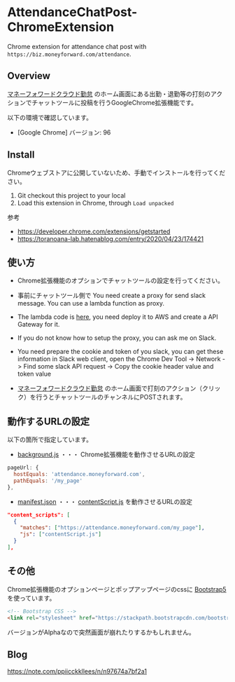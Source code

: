 # AttendanceChatPost-ChromeExtension
Chrome extension for attendance chat post with `https://biz.moneyforward.com/attendance`.


## Overview
[マネーフォワードクラウド勤怠](https://biz.moneyforward.com/attendance) のホーム画面にある出勤・退勤等の打刻のアクションでチャットツールに投稿を行うGoogleChrome拡張機能です。

以下の環境で確認しています。
- [Google Chrome] バージョン: 96


## Install
Chromeウェブストアに公開していないため、手動でインストールを行ってください。

1. Git checkout this project to your local
2. Load this extension in Chrome, through `Load unpacked`

参考
- https://developer.chrome.com/extensions/getstarted
- https://toranoana-lab.hatenablog.com/entry/2020/04/23/174421


## 使い方
- Chrome拡張機能のオプションでチャットツールの設定を行ってください。
- 事前にチャットツール側で You need create a proxy for send slack message. You can use a lambda function as proxy.
- The lambda code is [here](https://github.com/jiangzhuo/AttendanceChatPost-ChromeExtension/tree/master/proxy), you need deploy it to AWS and create a API Gateway for it.
- If you do not know how to setup the proxy, you can ask me on Slack.
- You need prepare the cookie and token of you slack, you can get these information in Slack web client, open the Chrome Dev Tool -> Network -> Find some slack API request -> Copy the cookie header value and token value

- [マネーフォワードクラウド勤怠](https://biz.moneyforward.com/attendance) のホーム画面で打刻のアクション（クリック）を行うとチャットツールのチャンネルにPOSTされます。


## 動作するURLの設定
以下の箇所で指定しています。
- [background.js](https://github.com/sakasa/AttendanceChatPost-ChromeExtension/blob/master/attendance-ext/background.js) ・・・ Chrome拡張機能を動作させるURLの設定
```javascript
pageUrl: {
  hostEquals: 'attendance.moneyforward.com',
  pathEquals: '/my_page'
},
```

- [manifest.json](https://github.com/sakasa/AttendanceChatPost-ChromeExtension/blob/master/attendance-ext/manifest.json) ・・・ [contentScript.js](https://github.com/sakasa/AttendanceChatPost-ChromeExtension/blob/master/attendance-ext/contentScript.js) を動作させるURLの設定
```json
"content_scripts": [
  {
    "matches": ["https://attendance.moneyforward.com/my_page"],
    "js": ["contentScript.js"]
  }
],
```


## その他
Chrome拡張機能のオプションページとポップアップページのcssに [Bootstrap5](https://v5.getbootstrap.jp/docs/5.0/migration/) を使っています。
```html
<!-- Bootstrap CSS -->
<link rel="stylesheet" href="https://stackpath.bootstrapcdn.com/bootstrap/5.0.0-alpha1/css/bootstrap.min.css" integrity="sha384-r4NyP46KrjDleawBgD5tp8Y7UzmLA05oM1iAEQ17CSuDqnUK2+k9luXQOfXJCJ4I" crossorigin="anonymous">
```
バージョンがAlphaなので突然画面が崩れたりするかもしれません。

## Blog
https://note.com/ppiicckkllees/n/n97674a7bf2a1

